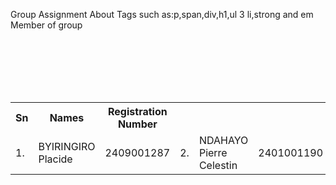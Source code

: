 Group Assignment About Tags such as:p,span,div,h1,ul 3 li,strong and em <br>
Member of group <br>
<table>
<tr> <strong> <th>Sn</th> <th>Names</th>  <th>Registration Number</th> </strong> </tr>
<td>1.</td> <td>BYIRINGIRO Placide </td> <td>2409001287</td> <br>
<td>2.</td> <td>NDAHAYO Pierre Celestin</td>  <td>2401001190</td> <br>
<td>3.</td> <td>Charlotte Divine DUSENGE</td>  <td>2405001125</td> <br>
<td>4.</td> <td>Egide NISINGIZWE</td>         <td>2309000807</td> <br>
<td>5.</td> <td>Bertin NIYONGENZI</td>    <td>2309000220</td> <br>
</table>

